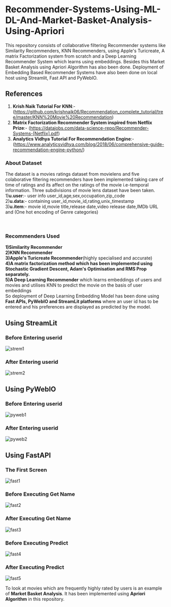 # Recommender-Systems-Using-ML-DL-And-Market-Basket-Analysis-Using-Apriori
This repository consists of collaborative filtering Recommender systems like Similarity Recommenders, KNN Recommenders, using Apple's Turicreate, A matrix Factorization system from scratch and a Deep Learning Recommender System which learns using embeddings. Besides this Market Basket Analysis using Apriori Algorithm has also been done. Deployment of Embedding Based Recommender Systems have also been done on local host using Streamlit, Fast API and PyWebIO.
## References
1) **Krish Naik Tutorial For KNN**:-(https://github.com/krishnaik06/Recommendation_complete_tutorial/tree/master/KNN%20Movie%20Recommendation) 
2) **Matrix Factorization Recommender System inspired from Netflix Prize**:- (https://datajobs.com/data-science-repo/Recommender-Systems-[Netflix].pdf)
3) **Analytics Vidhya Tutorial For Recommendation Engine**:-(https://www.analyticsvidhya.com/blog/2018/06/comprehensive-guide-recommendation-engine-python/)
### About Dataset 
The dataset is a movies ratings dataset from movielens and five colaborative filtering recommenders have been implemented taking care of time of ratings and its affect on the ratings of the movie i.e-temporal information. Three subdivisions of movie lens dataset have been taken.
<br>
1)__u.user__:- user info user_id,age,sex,occupation,zip_code
<br>
2)**u.data**:- containing user_id,movie_id,rating,unix_timestamp
<br>
3)**u.item**:- movie id,movie title,release date,video release date,IMDb URL and (One hot encoding of Genre categories)
<br>
<br>
<br>
### Recommenders Used
**1)Similarity Recommender
<br>
2)KNN Recommender
<br>
3)Apple's Turicreate Recommender**(highly specialised and accurate)
<br>
**4)A matrix factorization method which has been implemented using Stochastic Gradient Descent, Adam's Optimisation and RMS Prop separately.
<br>
5)A Deep Learning Recommender** which learns embeddings of users and movies and utilises KNN to predict the movie on the basis of user embeddings
<br>
So deployment of Deep Learning Embedding Model has been done using **Fast APIs, PyWebIO and StreamLit platforms** where an user id has to be entered and his preferences are displayed as predicted by the model.
<br>
## Using StreamLit
### Before Entering userid
![strem1](https://user-images.githubusercontent.com/75975560/117648421-cf471c00-b1ab-11eb-85a5-b11dc7298fad.png)
### After Entering userid
![strem2](https://user-images.githubusercontent.com/75975560/117648485-e423af80-b1ab-11eb-8a16-380c6452f875.png)

## Using PyWebIO
### Before Entering userid
![pyweb1](https://user-images.githubusercontent.com/75975560/117648582-04536e80-b1ac-11eb-84bf-6fa545e4f145.png)
### After Entering userid
![pyweb2](https://user-images.githubusercontent.com/75975560/117648603-0b7a7c80-b1ac-11eb-8dd4-e6ff61203507.png)

## Using FastAPI
### The First Screen
![fast1](https://user-images.githubusercontent.com/75975560/117650215-133b2080-b1ae-11eb-9cf3-9cdf525501f8.png)
### Before Executing Get Name
![fast2](https://user-images.githubusercontent.com/75975560/117650219-1504e400-b1ae-11eb-953a-4e303c4f0905.png)
### After Executing Get Name
![fast3](https://user-images.githubusercontent.com/75975560/117650241-19310180-b1ae-11eb-988d-5a2b2c9163d9.png)
### Before Executing Predict
![fast4](https://user-images.githubusercontent.com/75975560/117650260-1d5d1f00-b1ae-11eb-977e-33516dfeca16.png)
### After Executing Predict
![fast5](https://user-images.githubusercontent.com/75975560/117650285-28b04a80-b1ae-11eb-93e7-1e2ff4228327.png)

To look at movies which are frequently highly rated by users is an example of **Market Basket Analysis**. It has been implemented using **Apriori Algorithm** in this repository.


